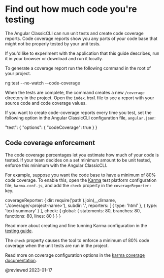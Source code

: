 <a id="code-coverage"></a>

# Find out how much code you're testing

The Angular ClassicCLI can run unit tests and create code coverage reports.
Code coverage reports show you any parts of your code base that might not be properly tested by your unit tests.

<div class="alert is-helpful">

If you'd like to experiment with the application that this guide describes, <live-example name="testing" noDownload>run it in your browser</live-example> or <live-example name="testing" downloadOnly>download and run it locally</live-example>.

</div>

To generate a coverage report run the following command in the root of your project.

<code-example format="shell" language="shell">

ng test --no-watch --code-coverage

</code-example>

When the tests are complete, the command creates a new `/coverage` directory in the project.
Open the `index.html` file to see a report with your source code and code coverage values.

If you want to create code-coverage reports every time you test, set the following option in the Angular ClassicCLI configuration file, `angular.json`:

<code-example format="json" language="json">

"test": {
  "options": {
    "codeCoverage": true
  }
}

</code-example>

## Code coverage enforcement

The code coverage percentages let you estimate how much of your code is tested.
If your team decides on a set minimum amount to be unit tested, enforce this minimum with the Angular ClassicCLI.

For example, suppose you want the code base to have a minimum of 80% code coverage.
To enable this, open the [Karma](https://karma-runner.github.io) test platform configuration file, `karma.conf.js`, and add the `check` property in the `coverageReporter:` key.

<code-example format="javascript" language="javascript">

coverageReporter: {
  dir: require('path').join(__dirname, './coverage/&lt;project-name&gt;'),
  subdir: '.',
  reporters: [
    { type: 'html' },
    { type: 'text-summary' }
  ],
  check: {
    global: {
      statements: 80,
      branches: 80,
      functions: 80,
      lines: 80
    }
  }
}

</code-example>


<div class="alert is-helpful">

Read more about creating and fine tunning Karma configuration in the [testing guide](guide/testing#configuration).

</div>


The `check` property causes the tool to enforce a minimum of 80% code coverage when the unit tests are run in the project.

Read more on coverage configuration options in the [karma coverage documentation](https://github.com/karma-runner/karma-coverage/blob/master/docs/configuration.md).

<!-- links -->

<!-- external links -->

<!-- end links -->

@reviewed 2023-01-17
